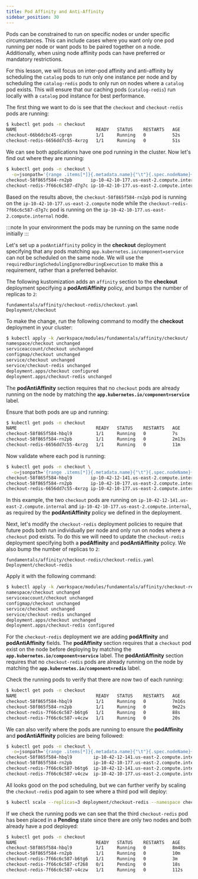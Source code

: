 ```yaml
---
title: Pod Affinity and Anti-Affinity
sidebar_position: 30
---
```

Pods can be constrained to run on specific nodes or under specific circumstances. This can include cases where you want only one pod running per node or want pods to be paired together on a node. Additionally, when using node affinity pods can have preferred or mandatory restrictions.

For this lesson, we will focus on inter-pod affinity and anti-affinity by scheduling the `catalog` pods to run only one instance per node and by scheduling the `catalog-redis` pods to only run on nodes where a `catalog` pod exists. This will ensure that our caching pods (`catalog-redis`) run locally with a `catalog` pod instance for best performance. 

The first thing we want to do is see that the `checkout` and `checkout-redis` pods are running:

```bash
$ kubectl get pods -n checkout
NAME                              READY   STATUS    RESTARTS   AGE
checkout-66b6dcbc45-cgrqn         1/1     Running   0          52s
checkout-redis-6656dd7c55-4xrzg   1/1     Running   0          51s
```

We can see both applications have one pod running in the cluster. Now let's find out where they are running:

```bash
$ kubectl get pods -n checkout \
  -o=jsonpath='{range .items[*]}{.metadata.name}{"\t"}{.spec.nodeName}{"\n"}'
checkout-58f865f584-rn2pb       ip-10-42-10-177.us-east-2.compute.internal
checkout-redis-7f66c6c587-d7g7c ip-10-42-10-177.us-east-2.compute.internal
```

Based on the results above, the `checkout-58f865f584-rn2pb` pod is running on the `ip-10-42-10-177.us-east-2.compute` node while the `checkout-redis-7f66c6c587-d7g7c` pod is running on the `ip-10-42-10-177.us-east-2.compute.internal` node.

:::note
In your environment the pods may be running on the same node initially
:::

Let's set up a `podAntiAffinity` policy in the **checkout** deployment specifying that any pods matching `app.kubernetes.io/component=service` can not be scheduled on the same node. We will use the `requiredDuringSchedulingIgnoredDuringExecution` to make this a requirement, rather than a preferred behavior.

The following kustomization adds an `affinity` section to the **checkout** deployment specifying a **podAntiAffinity** policy, and bumps the number of replicas to `2`:

```kustomization
fundamentals/affinity/checkout-redis/checkout.yaml
Deployment/checkout
```

To make the change, run the following command to modify the **checkout** deployment in your cluster:

```bash
$ kubectl apply -k /workspace/modules/fundamentals/affinity/checkout/
namespace/checkout unchanged
serviceaccount/checkout unchanged
configmap/checkout unchanged
service/checkout unchanged
service/checkout-redis unchanged
deployment.apps/checkout configured
deployment.apps/checkout-redis unchanged
```

The **podAntiAffinity** section requires that no `checkout` pods are already running on the node by matching the **`app.kubernetes.io/component=service`** label.

Ensure that both pods are up and running:

```bash
$ kubectl get pods -n checkout
NAME                              READY   STATUS    RESTARTS   AGE
checkout-58f865f584-hbql9         1/1     Running   0          7s
checkout-58f865f584-rn2pb         1/1     Running   0          2m13s
checkout-redis-6656dd7c55-4xrzg   1/1     Running   0          11m
```

Now validate where each pod is running:

```bash
$ kubectl get pods -n checkout \
  -o=jsonpath='{range .items[*]}{.metadata.name}{"\t"}{.spec.nodeName}{"\n"}'
checkout-58f865f584-hbql9       ip-10-42-12-141.us-east-2.compute.internal
checkout-58f865f584-rn2pb       ip-10-42-10-177.us-east-2.compute.internal
checkout-redis-6656dd7c55-4xrzg ip-10-42-10-177.us-east-2.compute.internal
```

In this example, the two `checkout` pods are running on `ip-10-42-12-141.us-east-2.compute.internal` and `ip-10-42-10-177.us-east-2.compute.internal`, as required by the **podAntiAffinity** policy we defined in the deployment.

Next, let's modify the `checkout-redis` deployment policies to require that future pods both run individually per node and only run on nodes where a `checkout` pod exists. To do this we will need to update the `checkout-redis` deployment specifying both a **podAffinity** and **podAntiAffinity** policy. We also bump the number of replicas to `2`:

```kustomization
fundamentals/affinity/checkout-redis/checkout-redis.yaml
Deployment/checkout-redis
```

Apply it with the following command:

```bash
$ kubectl apply -k /workspace/modules/fundamentals/affinity/checkout-redis/
namespace/checkout unchanged
serviceaccount/checkout unchanged
configmap/checkout unchanged
service/checkout unchanged
service/checkout-redis unchanged
deployment.apps/checkout unchanged
deployment.apps/checkout-redis configured
```

For the `checkout-redis` deployment we are adding **podAffinity** and **podAntiAffinity** fields. The **podAffinity** section requires that a `checkout` pod exist on the node before deploying by matching the **`app.kubernetes.io/component=service`** label. The **podAntiAffinity** section requires that no `checkout-redis` pods are already running on the node by matching the **`app.kubernetes.io/component=redis`** label.

Check the running pods to verify that there are now two of each running:

```bash
$ kubectl get pods -n checkout                                       
NAME                              READY   STATUS    RESTARTS   AGE
checkout-58f865f584-hbql9         1/1     Running   0          7m16s
checkout-58f865f584-rn2pb         1/1     Running   0          9m22s
checkout-redis-7f66c6c587-b6tg6   1/1     Running   0          88s
checkout-redis-7f66c6c587-v4czw   1/1     Running   0          20s
```

We can also verify where the pods are running to ensure the **podAffinity** and **podAntiAffinity** policies are being followed:

```bash
$ kubectl get pods -n checkout \
  -o=jsonpath='{range .items[*]}{.metadata.name}{"\t"}{.spec.nodeName}{"\n"}'
checkout-58f865f584-hbql9        ip-10-42-12-141.us-east-2.compute.internal
checkout-58f865f584-rn2pb        ip-10-42-10-177.us-east-2.compute.internal
checkout-redis-7f66c6c587-b6tg6  ip-10-42-12-141.us-east-2.compute.internal
checkout-redis-7f66c6c587-v4czw  ip-10-42-10-177.us-east-2.compute.internal
```

All looks good on the pod scheduling, but we can further verify by scaling the `checkout-redis` pod again to see where a third pod will deploy:

```bash
$ kubectl scale --replicas=3 deployment/checkout-redis --namespace checkout
```

If we check the running pods we can see that the third `checkout-redis` pod has been placed in a **Pending** state since there are only two nodes and both already have a pod deployed:

```bash
$ kubectl get pods -n checkout
NAME                              READY   STATUS    RESTARTS   AGE
checkout-58f865f584-hbql9         1/1     Running   0          8m48s
checkout-58f865f584-rn2pb         1/1     Running   0          10m
checkout-redis-7f66c6c587-b6tg6   1/1     Running   0          3m
checkout-redis-7f66c6c587-cf268   0/1     Pending   0          18s
checkout-redis-7f66c6c587-v4czw   1/1     Running   0          112s
```
